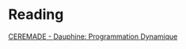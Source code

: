 # Reading
[CEREMADE - Dauphine: Programmation Dynamique](https://www.ceremade.dauphine.fr/~carlier/progdyn.pdf)
